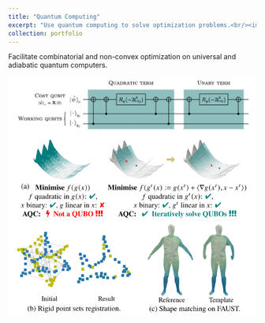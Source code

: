 ```yaml
---
title: "Quantum Computing"
excerpt: "Use quantum computing to solve optimization problems.<br/><img src='/images/portfolio_qc.png' width='600'>"
collection: portfolio
---
```


Facilitate combinatorial and non-convex optimization on universal and adiabatic quantum computers.


<img src='../images/portfolio_qc1.png' width='800'>

<img src='../images/portfolio_qc2.png' width='800'>